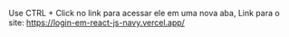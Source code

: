 Use CTRL + Click no link para acessar ele em uma nova aba, Link para o site: <a href="https://login-em-react-js-navy.vercel.app/" >https://login-em-react-js-navy.vercel.app/</a>

